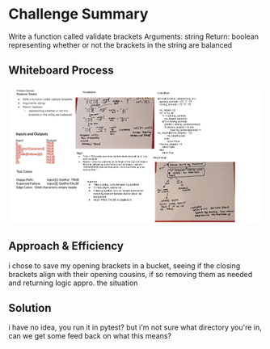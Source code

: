 # Challenge Summary
<!-- Description of the challenge -->
Write a function called validate brackets
Arguments: string
Return: boolean
representing whether or not the brackets in the string are balanced
## Whiteboard Process
<!-- Embedded whiteboard image -->
![whiteboard](Whiteboard_Code_Challenge_Class13.png)
## Approach & Efficiency
<!-- What approach did you take? Why? What is the Big O space/time for this approach? -->
i chose to save my opening brackets in a bucket, seeing if the closing brackets align with their opening cousins,
if so removing them as needed and returning logic appro. the situation

## Solution
<!-- Show how to run your code, and examples of it in action -->
i have no idea, you run it in pytest? but i'm not sure what directory you're in,
can we get some feed back on what this means?
